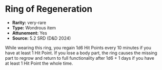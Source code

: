 
# Ring of Regeneration

* **Rarity:** very-rare
* **Type:** Wondrous item
* **Attunement:** Yes
* **Source:** 5.2 SRD (D&D 2024)


While wearing this ring, you regain 1d6 Hit Points every 10 minutes if you have at least 1 Hit Point. If you lose a body part, the ring causes the missing part to regrow and return to full functionality after 1d6 + 1 days if you have at least 1 Hit Point the whole time.
